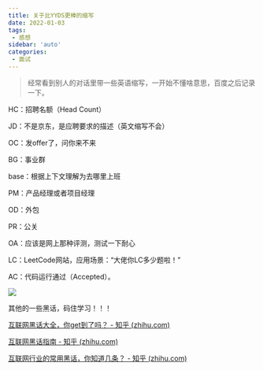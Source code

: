 ```yaml
---
title: 关于比YYDS更棒的缩写
date: 2022-01-03
tags:
 - 感想
sidebar: 'auto'
categories:
 - 面试
---
```



> 经常看到别人的对话里带一些英语缩写，一开始不懂啥意思，百度之后记录一下。



HC：招聘名额（Head Count）

JD：不是京东，是应聘要求的描述（英文缩写不会）

OC：发offer了，问你来不来

BG：事业群

base：根据上下文理解为去哪里上班

PM：产品经理或者项目经理

OD：外包

PR：公关

OA：应该是网上那种评测，测试一下耐心

LC：LeetCode网站，应用场景：“大佬你LC多少题啦！”

AC：代码运行通过（Accepted）。

![](https://gitee.com/ekzodia_lty/blog-image/raw/master/img/20220203205807.png)

其他的一些黑话，码住学习！！！

[互联网黑话大全，你get到了吗？ - 知乎 (zhihu.com)](https://zhuanlan.zhihu.com/p/367488861)

[互联网黑话指南 - 知乎 (zhihu.com)](https://zhuanlan.zhihu.com/p/364528610)

[互联网行业的常用黑话，你知道几条？ - 知乎 (zhihu.com)](https://zhuanlan.zhihu.com/p/70495913)


